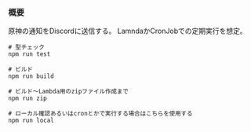### 概要

原神の通知をDiscordに送信する。
LamndaかCronJobでの定期実行を想定。

```
# 型チェック
npm run test

# ビルド
npm run build

# ビルド〜Lambda用のzipファイル作成まで
npm run zip

# ローカル確認あるいはcronとかで実行する場合はこちらを使用する
npm run local
```
